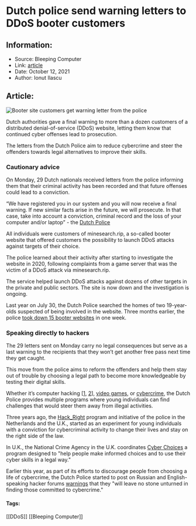 # Dutch police send warning letters to DDoS booter customers
### 

## Information:
+ Source: Bleeping Computer
+ Link: [article](https://www.bleepingcomputer.com/news/security/dutch-police-send-warning-letters-to-ddos-booter-customers/)
+ Date: October 12, 2021
+ Author: Ionut Ilascu


## Article:
![Booter site customers get warning letter from the police](https://www.bleepstatic.com/content/hl-images/2021/02/17/dutch-police.jpg)


Dutch authorities gave a final warning to more than a dozen customers of a distributed denial-of-service (DDoS) website, letting them know that continued cyber offenses lead to prosecution.


The letters from the Dutch Police aim to reduce cybercrime and steer the offenders towards legal alternatives to improve their skills.


### Cautionary advice


On Monday, 29 Dutch nationals received letters from the police informing them that their criminal activity has been recorded and that future offenses could lead to a conviction.



“We have registered you in our system and you will now receive a final warning. If new similar facts arise in the future, we will prosecute. In that case, take into account a conviction, criminal record and the loss of your computer and/or laptop” - the [Dutch Police](https://www.politie.nl/nieuws/2021/oktober/11/03-kopers-van-ddos-aanval-krijgen-waarschuwing-van-cybercrimeteam.html)



All individuals were customers of minesearch.rip, a so-called booter website that offered customers the possibility to launch DDoS attacks against targets of their choice.


The police learned about their activity after starting to investigate the website in 2020, following complaints from a game server that was the victim of a DDoS attack via minesearch.rip.


The service helped launch DDoS attacks against dozens of other targets in the private and public sectors. The site is now down and the investigation is ongoing.


Last year on July 30, the Dutch Police searched the homes of two 19-year-olds suspected of being involved in the website. Three months earlier, the police [took down 15 booter websites](https://www.politie.nl/nieuws/2020/april/10/03-politie-houdt-verdachte-aan-voor-ddos-aanval-op-mijnoverheid.nl.html) in one week.


### Speaking directly to hackers


The 29 letters sent on Monday carry no legal consequences but serve as a last warning to the recipients that they won’t get another free pass next time they get caught.


This move from the police aims to reform the offenders and help them stay out of trouble by choosing a legal path to become more knowledgeable by testing their digital skills.


Whether it’s computer hacking [[1](https://publicaties.politie.nl/changeyourgame/), [2](https://www.hackthebox.eu/)], [video games](http://enter%20urlhttps//www.eslgaming.com/), or [cybercrime](http://enter%20urlhttps//www.crimediggers.nl/), the Dutch Police provides multiple programs where young individuals can find challenges that would steer them away from illegal activities.


Three years ago, the [Hack\_Right](https://www.bleepingcomputer.com/news/security/20-companies-pledge-support-for-the-hack-right-program/) program and initiative of the police in the Netherlands and the U.K., started as an experiment for young individuals with a conviction for cybercriminal activity to change their lives and stay on the right side of the law.


In U.K., the National Crime Agency in the U.K. coordinates [Cyber Choices](https://www.nationalcrimeagency.gov.uk/what-we-do/crime-threats/cyber-crime/cyberchoices) a program designed to "help people make informed choices and to use their cyber skills in a legal way."


Earlier this year, as part of its efforts to discourage people from choosing a life of cybercrime, the Dutch Police started to post on Russian and English-speaking hacker forums [warnings](https://www.bleepingcomputer.com/news/security/dutch-police-post-say-no-to-cybercrime-warnings-on-hacker-forums/) that they "will leave no stone unturned in finding those committed to cybercrime."




#### Tags:
[[DDoS]] [[Bleeping Computer]]
